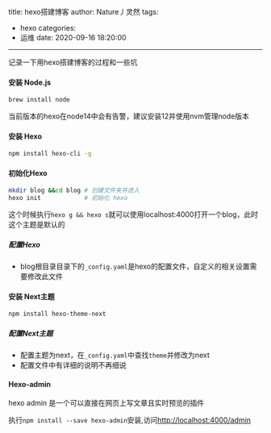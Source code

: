title: hexo搭建博客
author: Nature丿灵然
tags:
  - hexo
categories:
  - 运维
date: 2020-09-16 18:20:00
---
记录一下用hexo搭建博客的过程和一些坑
<!--more-->

#### 安装 Node.js
```bash
brew install node
```
当前版本的hexo在node14中会有告警，建议安装12并使用nvm管理node版本

#### 安装 Hexo 

```bash
npm install hexo-cli -g
```

#### 初始化Hexo 

```bash
mkdir blog &&cd blog # 创建文件夹并进入
hexo init            # 初始化 hexo
```
这个时候执行`hexo g && hexo s`就可以使用localhost:4000打开一个blog，此时这个主题是默认的

##### 配置Hexo 

- blog根目录目录下的`_config.yaml`是hexo的配置文件，自定义的相关设置需要修改此文件

#### 安装 Next主题

```bash
npm install hexo-theme-next 
```
##### 配置Next主题

- 配置主题为next，在`_config.yaml`中查找`theme`并修改为next
- 配置文件中有详细的说明不再细说

#### Hexo-admin

hexo admin 是一个可以直接在网页上写文章且实时预览的插件

执行`npm install --save hexo-admin`安装,访问<http://localhost:4000/admin>